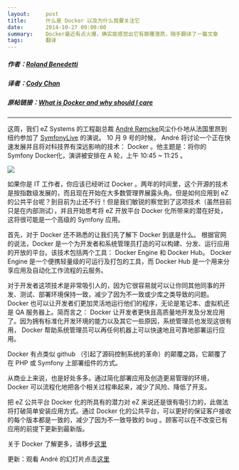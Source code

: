 ```yaml
---
layout:     post
title:      什么是 Docker 以及为什么我要关注它
date:       2014-10-27 09:00:00
summary:    Docker最近有点火爆，确实能感觉出它有颠覆潜质，随手翻译了一篇文章
tags:       翻译
---
```



##### 作者：[Roland Benedetti](https://twitter.com/rolandbenedetti)
##### 译者：[Cody Chan](http://int64ago.org/)

##### 原帖链接：[What is Docker and why should I care](http://ez.no/Blog/What-is-Docker-and-why-should-I-care)


***
这周，我们 eZ Systems 的工程副总裁 [André Rømcke](https://twitter.com/andrerom)风尘仆仆地从法国里昂到纽约参加了 [SymfonyLive](http://newyork2014.live.symfony.com/) 的演说。 10 月 9 号的时候， André 将讨论一个正在快速发展并且将对科技界有深远影响的技术： Docker 。他主题是：将你的 Symfony Docker化，演讲被安排在 A 轮，上午 10:45 ~ 11:25 。

![](https://dn-getlink.qbox.me/2014/10/27/abfa6ae1-5da0-11e4-82db-65b8e2f78942.jpg)


如果你是 IT 工作者，你应该已经听过 Docker 。两年的时间里，这个开源的技术是按指数级发展的，而且现在开始在大多数管理界展露头角。但是如何应用到 eZ 的公共平台呢？到目前为止还不行！但是我们敏锐的察觉到了这项技术（虽然目前只是在内部测试），并且开始思考将 eZ 开放平台 Docker 化所带来的潜在好处， 这将很可能是一个高级的 Symfony 应用。

首先，对于 Docker 还不熟悉的让我们先了解下 Docker 到底是什么。 根据官网的说法，Docker 是一个为开发者和系统管理员打造的可以构建、分发、运行应用的开放的平台。该技术包括两个工具： Docker Engine 和 Docker Hub。 Docker Engine 是一个便携轻量级的可运行及打包的工具，而 Docker Hub 是一个用来分享应用及自动化工作流程的云服务。

对于开发者这项技术是非常吸引人的，因为它很容易就可以让你同其他同事的开发、测试、部署环境保持一致，减少了因为不一致或少库之类导致的问题。 Docker 也可以让开发者们更加灵活地运行他们的程序，无论是笔记本、虚拟机还是 QA 服务器上。简而言之： Docker 让开发者更快且高质量地开发及分发应用了。因为拥有标准化开发环境的能力以及其它一些原因，系统管理员也发现这很有用， Docker 帮助系统管理员可以再任何机器上可以快速地且可靠地部署运行应用。

Docker 有点类似 github （引起了源码控制系统的革命）的颠覆之路，它颠覆了在 PHP 或 Symfony 上部署组件的方式。

从商业上来说，也是好处多多。通过简化部署应用及创造更易管理的环境， Docker 可以流程化地把各个相关过程串起来，减少了风险、降低了开支。

把 eZ 公共平台 Docker 化的所具有的潜力对 eZ 来说还是很有吸引力的，此做法将打破简单安装应用方式。通过 Docker 化的公共平台，可以更好的保证客户接收的每个版本都是一致的，减少了因为不一致导致的 bug 。顾客可以在不改变已有应用的前提下更新到最新版。

关于 Docker 了解更多，请移步[这里](https://www.docker.com/whatisdocker/)

更新：观看 André 的幻灯片点击[这里](https://speakerdeck.com/andrerom/dockerize-your-symfony-application)
